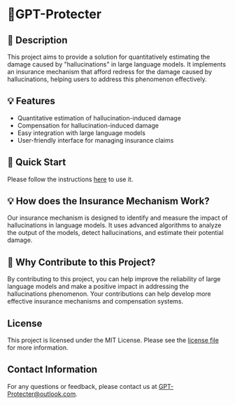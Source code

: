 # 🌟GPT-Protecter 
  
## 🌟 Description  
  
This project aims to provide a solution for quantitatively estimating the damage caused by "hallucinations" in large language models. It implements an insurance mechanism that afford redress for the damage caused by hallucinations, helping users to address this phenomenon effectively.  
  
## 💡 Features  
  
* Quantitative estimation of hallucination-induced damage  
* Compensation for hallucination-induced damage  
* Easy integration with large language models  
* User-friendly interface for managing insurance claims  
  
## 🚀 Quick Start  
  
Please follow the instructions [here](https://apifox.com/apidoc/shared-70320c4e-516d-4e36-9e72-a9f0d0b1cbd3) to use it.  

## 💡 How does the Insurance Mechanism Work?
Our insurance mechanism is designed to identify and measure the impact of hallucinations in language models. It uses advanced algorithms to analyze the output of the models, detect hallucinations, and estimate their potential damage.

## 🤝 Why Contribute to this Project?
By contributing to this project, you can help improve the reliability of large language models and make a positive impact in addressing the hallucinations phenomenon. Your contributions can help develop more effective insurance mechanisms and compensation systems.
  
## License  
  
This project is licensed under the MIT License. Please see the [license file](https://example.com/license) for more information.  
  
## Contact Information  
  
For any questions or feedback, please contact us at [GPT-Protecter@outlook.com](mailto:GPT-Protecter@outlook.com).
